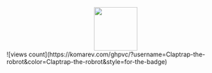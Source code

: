 <div id="header" align="center">
  <img src="https://64.media.tumblr.com/95c965a37d17852255d1381f99559dc8/tumblr_nwh316eI561sa67qgo1_500.gifv" width="100"/>
</div>
![views count](https://komarev.com/ghpvc/?username=Claptrap-the-robrot&color=Claptrap-the-robrot&style=for-the-badge)
